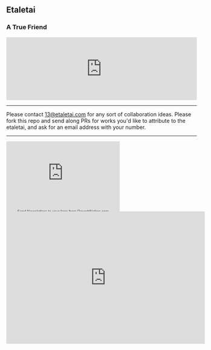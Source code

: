 ## Etaletai
### A True Friend
<iframe width="100%" height="166" scrolling="no" frameborder="no" allow="autoplay" src="https://w.soundcloud.com/player/?url=https%3A//api.soundcloud.com/tracks/398505393&amp;color=%23fd0808&amp;auto_play=false&amp;hide_related=false&amp;show_comments=true&amp;show_user=true&amp;show_reposts=false&amp;show_teaser=true"></iframe>

---

Please contact 13@etaletai.com for any sort of collaboration ideas. Please fork this repo and send along PRs for works you'd like to attribute to the etaletai, and ask for an email address with your number.

---

<div class="widget_iframe" style="display:inline-block;width:300px;height:185px;margin:0;padding:0;border:0;"><iframe class="widget_iframe" src="https://www.reverbnation.com/widget_code/html_widget/artist_6041811?widget_id=54&amp;posted_by=artist_6041811&pwc[design]=default&pwc[background_color]=%23333333&pwc[size]=custom" width="100%" height="100%" frameborder="0" scrolling="no" ></iframe><div class="footer_branding" style="margin-top:-5px;font-size:10px;font-family:Arial;"><center><a href="https://www.reverbnation.com/band-promotion/fanreach?utm_campaign=a_features_fanreach&utm_medium=widget&utm_source=HTML5_Fan_Collector&utm_content=widgetfooter_Send Newsletters to your fans from ReverbNation.com" target="_blank" style="text-decoration:none;color:#444;">Send Newsletters to your fans from ReverbNation.com</a></center></div></div>

<iframe class="widget_iframe" src="https://www.reverbnation.com/widget_code/html_widget/artist_6041811?widget_id=51&amp;posted_by=artist_6041811&pwc[design]=default&pwc[background_color]=%23333333&pwc[size]=custom" width="525" height="350" frameborder="0" scrolling="no" ></iframe>
